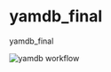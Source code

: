 # yamdb_final
yamdb_final


 ![yamdb workflow](https://github.com/Juliosity/yamdb_final/workflows/yamdb_workflow/badge.svg)


